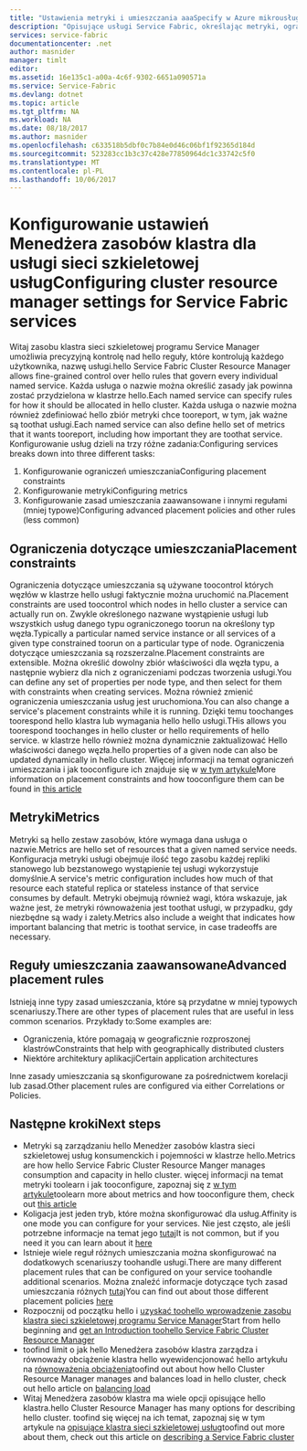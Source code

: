 ```yaml
---
title: "Ustawienia metryki i umieszczania aaaSpecify w Azure mikrousług | Dokumentacja firmy Microsoft"
description: "Opisujące usługi Service Fabric, określając metryki, ograniczenia umieszczania i inne zasady umieszczania."
services: service-fabric
documentationcenter: .net
author: masnider
manager: timlt
editor: 
ms.assetid: 16e135c1-a00a-4c6f-9302-6651a090571a
ms.service: Service-Fabric
ms.devlang: dotnet
ms.topic: article
ms.tgt_pltfrm: NA
ms.workload: NA
ms.date: 08/18/2017
ms.author: masnider
ms.openlocfilehash: c633518b5dbf0c7b84e0d46c06bf1f92365d184d
ms.sourcegitcommit: 523283cc1b3c37c428e77850964dc1c33742c5f0
ms.translationtype: MT
ms.contentlocale: pl-PL
ms.lasthandoff: 10/06/2017
---
```

# <a name="configuring-cluster-resource-manager-settings-for-service-fabric-services"></a><span data-ttu-id="38ddf-103">Konfigurowanie ustawień Menedżera zasobów klastra dla usługi sieci szkieletowej usług</span><span class="sxs-lookup"><span data-stu-id="38ddf-103">Configuring cluster resource manager settings for Service Fabric services</span></span>
<span data-ttu-id="38ddf-104">Witaj zasobu klastra sieci szkieletowej programu Service Manager umożliwia precyzyjną kontrolę nad hello reguły, które kontrolują każdego użytkownika, nazwę usługi.</span><span class="sxs-lookup"><span data-stu-id="38ddf-104">hello Service Fabric Cluster Resource Manager allows fine-grained control over hello rules that govern every individual named service.</span></span> <span data-ttu-id="38ddf-105">Każda usługa o nazwie można określić zasady jak powinna zostać przydzielona w klastrze hello.</span><span class="sxs-lookup"><span data-stu-id="38ddf-105">Each named service can specify rules for how it should be allocated in hello cluster.</span></span> <span data-ttu-id="38ddf-106">Każda usługa o nazwie można również zdefiniować hello zbiór metryki chce tooreport, w tym, jak ważne są toothat usługi.</span><span class="sxs-lookup"><span data-stu-id="38ddf-106">Each named service can also define hello set of metrics that it wants tooreport, including how important they are toothat service.</span></span> <span data-ttu-id="38ddf-107">Konfigurowanie usług dzieli na trzy różne zadania:</span><span class="sxs-lookup"><span data-stu-id="38ddf-107">Configuring services breaks down into three different tasks:</span></span>

1. <span data-ttu-id="38ddf-108">Konfigurowanie ograniczeń umieszczania</span><span class="sxs-lookup"><span data-stu-id="38ddf-108">Configuring placement constraints</span></span>
2. <span data-ttu-id="38ddf-109">Konfigurowanie metryki</span><span class="sxs-lookup"><span data-stu-id="38ddf-109">Configuring metrics</span></span>
3. <span data-ttu-id="38ddf-110">Konfigurowanie zasad umieszczania zaawansowane i innymi regułami (mniej typowe)</span><span class="sxs-lookup"><span data-stu-id="38ddf-110">Configuring advanced placement policies and other rules (less common)</span></span>

## <a name="placement-constraints"></a><span data-ttu-id="38ddf-111">Ograniczenia dotyczące umieszczania</span><span class="sxs-lookup"><span data-stu-id="38ddf-111">Placement constraints</span></span>
<span data-ttu-id="38ddf-112">Ograniczenia dotyczące umieszczania są używane toocontrol których węzłów w klastrze hello usługi faktycznie można uruchomić na.</span><span class="sxs-lookup"><span data-stu-id="38ddf-112">Placement constraints are used toocontrol which nodes in hello cluster a service can actually run on.</span></span> <span data-ttu-id="38ddf-113">Zwykle określonego nazwane wystąpienie usługi lub wszystkich usług danego typu ograniczonego toorun na określony typ węzła.</span><span class="sxs-lookup"><span data-stu-id="38ddf-113">Typically a particular named service instance or all services of a given type constrained toorun on a particular type of node.</span></span> <span data-ttu-id="38ddf-114">Ograniczenia dotyczące umieszczania są rozszerzalne.</span><span class="sxs-lookup"><span data-stu-id="38ddf-114">Placement constraints are extensible.</span></span> <span data-ttu-id="38ddf-115">Można określić dowolny zbiór właściwości dla węzła typu, a następnie wybierz dla nich z ograniczeniami podczas tworzenia usługi.</span><span class="sxs-lookup"><span data-stu-id="38ddf-115">You can define any set of properties per  node type, and then select for them with constraints when creating services.</span></span> <span data-ttu-id="38ddf-116">Można również zmienić ograniczenia umieszczania usług jest uruchomiona.</span><span class="sxs-lookup"><span data-stu-id="38ddf-116">You can also change a service's placement constraints while it is running.</span></span> <span data-ttu-id="38ddf-117">Dzięki temu toochanges toorespond hello klastra lub wymagania hello hello usługi.</span><span class="sxs-lookup"><span data-stu-id="38ddf-117">THis allows you toorespond toochanges in hello cluster or hello requirements of hello service.</span></span> <span data-ttu-id="38ddf-118">w klastrze hello również można dynamicznie zaktualizować Hello właściwości danego węzła.</span><span class="sxs-lookup"><span data-stu-id="38ddf-118">hello properties of a given node can also be updated dynamically in hello cluster.</span></span> <span data-ttu-id="38ddf-119">Więcej informacji na temat ograniczeń umieszczania i jak tooconfigure ich znajduje się w [w tym artykule](service-fabric-cluster-resource-manager-cluster-description.md#node-properties-and-placement-constraints)</span><span class="sxs-lookup"><span data-stu-id="38ddf-119">More information on placement constraints and how tooconfigure them can be found in [this article](service-fabric-cluster-resource-manager-cluster-description.md#node-properties-and-placement-constraints)</span></span>

## <a name="metrics"></a><span data-ttu-id="38ddf-120">Metryki</span><span class="sxs-lookup"><span data-stu-id="38ddf-120">Metrics</span></span>
<span data-ttu-id="38ddf-121">Metryki są hello zestaw zasobów, które wymaga dana usługa o nazwie.</span><span class="sxs-lookup"><span data-stu-id="38ddf-121">Metrics are hello set of resources that a given named service needs.</span></span> <span data-ttu-id="38ddf-122">Konfiguracja metryki usługi obejmuje ilość tego zasobu każdej repliki stanowego lub bezstanowego wystąpienie tej usługi wykorzystuje domyślnie.</span><span class="sxs-lookup"><span data-stu-id="38ddf-122">A service's metric configuration includes how much of that resource each stateful replica or stateless instance of that service consumes by default.</span></span> <span data-ttu-id="38ddf-123">Metryki obejmują również wagi, która wskazuje, jak ważne jest, że metryki równoważenia jest toothat usługi, w przypadku, gdy niezbędne są wady i zalety.</span><span class="sxs-lookup"><span data-stu-id="38ddf-123">Metrics also include a weight that indicates how important balancing that metric is toothat service, in case tradeoffs are necessary.</span></span>

## <a name="advanced-placement-rules"></a><span data-ttu-id="38ddf-124">Reguły umieszczania zaawansowane</span><span class="sxs-lookup"><span data-stu-id="38ddf-124">Advanced placement rules</span></span>
<span data-ttu-id="38ddf-125">Istnieją inne typy zasad umieszczania, które są przydatne w mniej typowych scenariuszy.</span><span class="sxs-lookup"><span data-stu-id="38ddf-125">There are other types of placement rules that are useful in less common scenarios.</span></span> <span data-ttu-id="38ddf-126">Przykłady to:</span><span class="sxs-lookup"><span data-stu-id="38ddf-126">Some examples are:</span></span>
- <span data-ttu-id="38ddf-127">Ograniczenia, które pomagają w geograficznie rozproszonej klastrów</span><span class="sxs-lookup"><span data-stu-id="38ddf-127">Constraints that help with geographically distributed clusters</span></span>
- <span data-ttu-id="38ddf-128">Niektóre architektury aplikacji</span><span class="sxs-lookup"><span data-stu-id="38ddf-128">Certain application architectures</span></span>

<span data-ttu-id="38ddf-129">Inne zasady umieszczania są skonfigurowane za pośrednictwem korelacji lub zasad.</span><span class="sxs-lookup"><span data-stu-id="38ddf-129">Other placement rules are configured via either Correlations or Policies.</span></span>

## <a name="next-steps"></a><span data-ttu-id="38ddf-130">Następne kroki</span><span class="sxs-lookup"><span data-stu-id="38ddf-130">Next steps</span></span>
- <span data-ttu-id="38ddf-131">Metryki są zarządzaniu hello Menedżer zasobów klastra sieci szkieletowej usług konsumenckich i pojemności w klastrze hello.</span><span class="sxs-lookup"><span data-stu-id="38ddf-131">Metrics are how hello Service Fabric Cluster Resource Manger manages consumption and capacity in hello cluster.</span></span> <span data-ttu-id="38ddf-132">więcej informacji na temat metryki toolearn i jak tooconfigure, zapoznaj się z [w tym artykule](service-fabric-cluster-resource-manager-metrics.md)</span><span class="sxs-lookup"><span data-stu-id="38ddf-132">toolearn more about metrics and how tooconfigure them, check out [this article](service-fabric-cluster-resource-manager-metrics.md)</span></span>
- <span data-ttu-id="38ddf-133">Koligacja jest jeden tryb, które można skonfigurować dla usług.</span><span class="sxs-lookup"><span data-stu-id="38ddf-133">Affinity is one mode you can configure for your services.</span></span> <span data-ttu-id="38ddf-134">Nie jest często, ale jeśli potrzebne informacje na temat jego [tutaj](service-fabric-cluster-resource-manager-advanced-placement-rules-affinity.md)</span><span class="sxs-lookup"><span data-stu-id="38ddf-134">It is not common, but if you need it you can learn about it [here](service-fabric-cluster-resource-manager-advanced-placement-rules-affinity.md)</span></span>
- <span data-ttu-id="38ddf-135">Istnieje wiele reguł różnych umieszczania można skonfigurować na dodatkowych scenariuszy toohandle usługi.</span><span class="sxs-lookup"><span data-stu-id="38ddf-135">There are many different placement rules that can be configured on your service toohandle additional scenarios.</span></span> <span data-ttu-id="38ddf-136">Można znaleźć informacje dotyczące tych zasad umieszczania różnych [tutaj](service-fabric-cluster-resource-manager-advanced-placement-rules-placement-policies.md)</span><span class="sxs-lookup"><span data-stu-id="38ddf-136">You can find out about those different placement policies [here](service-fabric-cluster-resource-manager-advanced-placement-rules-placement-policies.md)</span></span>
- <span data-ttu-id="38ddf-137">Rozpocznij od początku hello i [uzyskać toohello wprowadzenie zasobu klastra sieci szkieletowej programu Service Manager](service-fabric-cluster-resource-manager-introduction.md)</span><span class="sxs-lookup"><span data-stu-id="38ddf-137">Start from hello beginning and [get an Introduction toohello Service Fabric Cluster Resource Manager](service-fabric-cluster-resource-manager-introduction.md)</span></span>
- <span data-ttu-id="38ddf-138">toofind limit o jak hello Menedżera zasobów klastra zarządza i równoważy obciążenie klastra hello wyewidencjonować hello artykułu na [równoważenia obciążenia](service-fabric-cluster-resource-manager-balancing.md)</span><span class="sxs-lookup"><span data-stu-id="38ddf-138">toofind out about how hello Cluster Resource Manager manages and balances load in hello cluster, check out hello article on [balancing load](service-fabric-cluster-resource-manager-balancing.md)</span></span>
- <span data-ttu-id="38ddf-139">Witaj Menedżera zasobów klastra ma wiele opcji opisujące hello klastra.</span><span class="sxs-lookup"><span data-stu-id="38ddf-139">hello Cluster Resource Manager has many options for describing hello cluster.</span></span> <span data-ttu-id="38ddf-140">toofind się więcej na ich temat, zapoznaj się w tym artykule na [opisujące klastra sieci szkieletowej usług](service-fabric-cluster-resource-manager-cluster-description.md)</span><span class="sxs-lookup"><span data-stu-id="38ddf-140">toofind out more about them, check out this article on [describing a Service Fabric cluster](service-fabric-cluster-resource-manager-cluster-description.md)</span></span>
